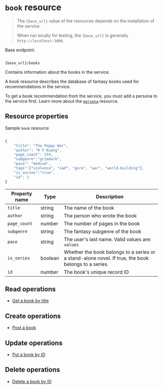 # `book` resource

> The `{base_url}` value of the resources depends on the installation of the service.
>
> When run locally for testing, the `{base_url}` is generally `http://localhost:3000`.

Base endpoint:

```shell

{base_url}/books
```

Contains information about the books in the service.

A book resource describes the database of fantasy books used for recommendations in the service.

To get a book recommendation from the service, you must add a persona to
the service first. Learn more about the [`persona`](persona.md) resource.

## Resource properties

Sample `book` resource

```js

{
    "title": "The Poppy War",
    "author": "R F Kuang",
    "page_count": 544,
    "subgenre":"grimdark",
    "pace": "medium",
    "tags":["violence", "sad", "gore", "war", "world-building"],
    "is_series":"true",
    "id": 2
}
```

| Property name | Type | Description |
| ------------- | ----------- | ----------- |
| `title` | string | The name of the book |
| `author` | string | The person who wrote the book |
| `page_count` | number | The number of pages in the book |
| `subgenre` | string | The fantasy subgenre of the book |
| `pace` | string | The user's last name. Valid values are: `values` |
| `is_series` | boolean | Whether the book belongs to a series or a stand-alone novel. If true, the book belongs to a series. |
| `id` | number | The book's unique record ID |

## Read operations

* [Get a book by title](books-get-a-book-by-title.md)

## Create operations

* [Post a book](books-post-a-book.md)

## Update operations

* [Put a book by ID](books-put-a-book-by-id.md)

## Delete operations

* [Delete a book by ID](books-delete-a-book-by-id.md)

